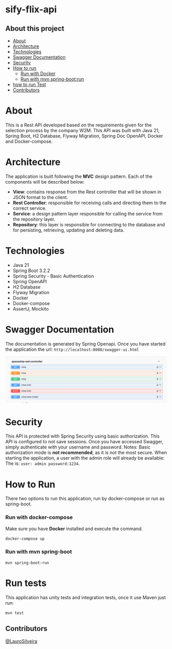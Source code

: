 # sify-flix-api

## About this project
* [About](#about)
* [Architecture](#Architecture)
* [Technologies](#Technologies)
* [Swagger Documentation](#Swagger-documentation)
* [Security](#Security)
* [How to run](#how-to-run)
    * [Run with Docker](#run-with-docker-compose)
    * [Run with mvn spring-boot:run](#run-with-mvn-spring-boot)
* [how to run Test](#run-tests)
* [Contributors](#contributors)

# About
This is a Rest API developed based on the requirements given for the selection process by the company W2M.
This API was built with Java 21, Spring Boot, H2 Database, Flyway Migration, Spring Doc OpenAPI, Docker and Docker-compose.

# Architecture
The application is built following the **MVC** design pattern.
Each of the components will be described below:
* **View**: contains response from the Rest controller that will be shown in JSON format to the client.
* **Rest Controller**: responsible for receiving calls and directing them to the correct service.
* **Service**: a design pattern layer responsible for calling the service from the repository layer.
* **Repository**: this layer is responsible for connecting to the database and for persisting, retrieving, updating and deleting data.

# Technologies
- Java 21
- Spring Boot 3.2.2
- Spring Security - Basic Authentication
- Spring OpenAPI
- H2 Database
- Flyway Migration
- Docker
- Docker-compose
- AssertJ, Mockito

# Swagger Documentation

The documentation is generated by Spring Openapi. Once you have started the application the url: ```http://localhost:8080/swagger-ui.html```

![space-ship-rescontroller.png](data/space-ship-restcontroller.png)

# Security
This API is protected with Spring Security using basic authorization.
This API is configured to not save sessions.
Once you have accessed Swagger, simply authenticate with your username and password.
Notes: Basic authorization mode is **not recommended**, as it is not the most secure.
When starting the application, a user with the admin role will already be available:
The is: ```user: admin password:1234```.

# How to Run
There two options to run this application, run by docker-compose or run as spring-boot.

### Run with docker-compose
Make sure you have **Docker** installed and execute the command.

```
docker-compose up
```
### Run with mvn spring-boot
```shell
mvn spring-boot:run
```

# Run tests

This application has unity tests and integration tests, once it use Maven just run:

```
mvn test
```

## Contributors
[@LauroSilveira](https://github.com/LauroSilveira)

